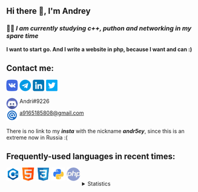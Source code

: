 ## Hi there 👋, I'm Andrey

### 👨‍💻 ___I am currently studying c++, puthon and networking in my spare time___
__I want to start go. And I write a website in php, because I want and can :)__

<!--<h3><a href="https://andreyerr.github.io/" target="_blank">More details about me: https://andreyerr.github.io/</a></h3>-->

## Contact me:

<a href="https://vk.com/rlo1999" target="_blank"><img align="left" alt="vk" width="30px" src="/img/vk.png" style="margin-right:5px;" /></a>
<a href="https://t.me/andrierr" target="_blank"><img align="left" alt="telegram" width="30px" src="/img/telegram.png" style="margin-right:5px;" /></a>
<a href="https://www.linkedin.com/in/andreyerr/" target="_blank"><img align="left" alt="in" width="30px" src="/img/in.png" style="margin-right:5px;" /></a>
<a href="https://twitter.com/AndreyErr" target="_blank"><img align="left" alt="twitter" width="30px" src="/img/twitter.png" style="margin-right:5px;" /></a>

<br />
<br />

<img align="left" alt="dis" width="30px" src="/img/dis.svg" style="margin-right:5px;" /> Andri#9226

<img align="left" alt="email" width="30px" src="/img/email.png" style="margin-right:5px;" /> a9165185808@gmail.com

<br />
There is no link to my <i><b>insta</b></i> with the nickname <i><b>andr5ey</b></i>, since this is an extreme now in Russia :( 
<br />

## Frequently-used languages in recent times:

<img align="left" alt="C++" width="35px" src="/img/c-logo.png" style="margin-right:5px;" />
<img align="left" alt="html" width="35px" src="/img/html.png" style="margin-right:5px;" />
<img align="left" alt="css" width="35px" src="/img/css-3.png" style="margin-right:5px;" />
<img align="left" alt="css" width="35px" src="/img/python.png" style="margin-right:5px;" />
<img align="left" alt="css" width="35px" src="/img/php.png" style="margin-right:5px;" />

<br />

<!--<h5><a href="https://andreyerr.github.io/" target="_blank">More details about me: https://andreyerr.github.io/</a></h5>-->

<br />

<details>
<summary>Statistics</summary>
    
<br />
    
[![Anurag's GitHub stats](https://github-readme-stats.vercel.app/api?username=AndreyErr&count_private=true&show_icons=true&theme=gruvbox&hide=stars,prs,issues,contribs)](https://github.com/anuraghazra/github-readme-stats)

[![Top Langs](https://github-readme-stats.vercel.app/api/top-langs/?username=Andreyerr&layout=compact&theme=gruvbox&&langs_count=10)](https://github.com/anuraghazra/github-readme-stats)
    
</details>
